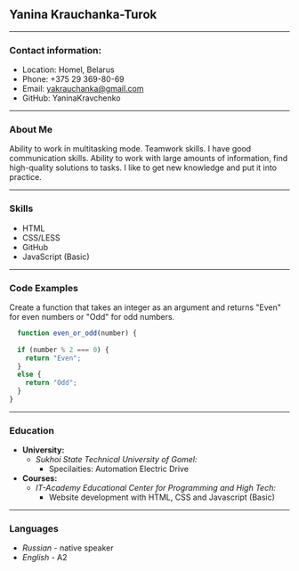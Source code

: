 ## Yanina Krauchanka-Turok ##  

***  
### Contact information: ###  

* Location: Homel, Belarus
* Phone: +375 29 369-80-69
* Email: yakrauchanka@gmail.com
* GitHub: YaninaKravchenko  

***  
### About Me ###  

Ability to work in multitasking mode. Teamwork skills. I have good communication skills. Ability to work with large amounts of information, find high-quality solutions to tasks. I like to get new knowledge and put it into practice.  

***
### Skills ###  

* HTML
* CSS/LESS
* GitHub
* JavaScript (Basic)

***
### Code Examples ###
Create a function that takes an integer as an argument and returns "Even" for even numbers or "Odd" for odd numbers.
```javascript
  function even_or_odd(number) {
  
  if (number % 2 === 0) {
    return "Even";
  }
  else {
    return "Odd";
  }
}
```

***
### Education ###

* __University:__ 
  * _Sukhoi State Technical University of Gomel:_
    * Specilaities: Automation Electric Drive
* __Courses:__
    * _IT-Academy Educational Center for Programming and High Tech:_
        * Website development with HTML, CSS and Javascript (Basic)

***

### Languages ###

*   _Russian_ - native speaker
*   _English_ - A2
